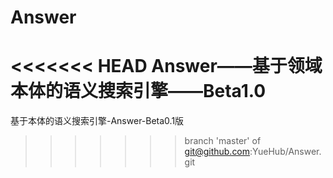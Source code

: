 # Answer
<<<<<<< HEAD
Answer——基于领域本体的语义搜索引擎——Beta1.0
=======
基于本体的语义搜索引擎-Answer-Beta0.1版
>>>>>>> branch 'master' of git@github.com:YueHub/Answer.git
